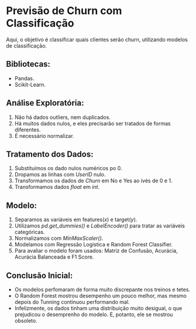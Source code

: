 # Previsão de Churn com Classificação

Aqui, o objetivo é classificar quais clientes serão churn, utilizando modelos de classificação. 

## Bibliotecas:
* Pandas.
* Scikit-Learn.

## Análise Exploratória:
1. Não há dados outliers, nem duplicados.
2. Há muitos dados nulos, e eles precisarão ser tratados de formas diferentes.
3. É necessário normalizar.

## Tratamento dos Dados:
1. Substituímos os dado nulos numéricos po 0.
2. Dropamos as linhas com *UserID* nulo.
3. Transformamos os dados de *Churn* em No e Yes ao ivés de 0 e 1.
4. Transformamos dados *float* em *int*.

## Modelo:
1. Separamos as variáveis em features(*x*) e target(*y*).
2. Utilizamos *pd.get_dummies()* e *LabelEncoder()* para tratar as variáveis categóricas.
3. Normalizamos com *MinMaxScaler()*.
4. Modelamos com Regressão Logística e Random Forest Classifier.
5. Para avaliar o modelo foram usados: Matriz de Confusão, Acurácia, Acurácia Balanceada e F1 Score.

## Conclusão Inicial:
* Os modelos perfomaram de forma muito discrepante nos treinos e tetes.
* O Random Forest mostrou desempenho um pouco melhor, mas mesmo depois do Tunning continuou performando mal.
* Infelizmente, os dados tinham uma distribuição muito desigual, o que prejudicou o desemprenho do modelo. E, potanto, ele se mostrou obsoleto.
